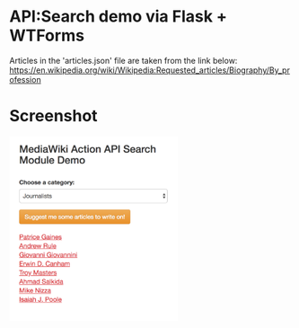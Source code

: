 # API:Search demo via Flask + WTForms

Articles in the 'articles.json' file are taken from the link below:
https://en.wikipedia.org/wiki/Wikipedia:Requested_articles/Biography/By_profession

Screenshot
==
<img src="screenshot.png" width="300">
